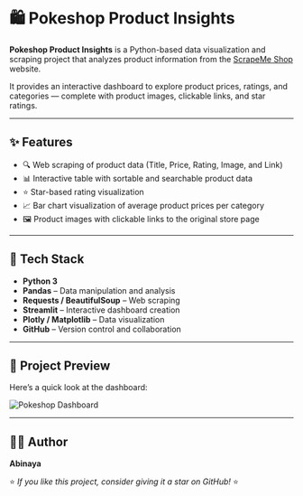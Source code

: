 # 🛍️ Pokeshop Product Insights

**Pokeshop Product Insights** is a Python-based data visualization and scraping project that analyzes product information from the [ScrapeMe Shop](https://scrapeme.live/shop/) website.

It provides an interactive dashboard to explore product prices, ratings, and categories — complete with product images, clickable links, and star ratings.

---

## ✨ Features

- 🔍 Web scraping of product data (Title, Price, Rating, Image, and Link)  
- 📊 Interactive table with sortable and searchable product data  
- ⭐ Star-based rating visualization  
- 📈 Bar chart visualization of average product prices per category  
- 🖼️ Product images with clickable links to the original store page  

---

## 🧰 Tech Stack

- **Python 3**
- **Pandas** – Data manipulation and analysis  
- **Requests / BeautifulSoup** – Web scraping  
- **Streamlit** – Interactive dashboard creation  
- **Plotly / Matplotlib** – Data visualization  
- **GitHub** – Version control and collaboration  

---

## 📸 Project Preview

Here’s a quick look at the dashboard:

![Pokeshop Dashboard](Screenshot_30-10-2025_103317_localhost.jpg)

---

## 🧑‍💻 Author

**Abinaya**  

⭐ *If you like this project, consider giving it a star on GitHub!* ⭐

